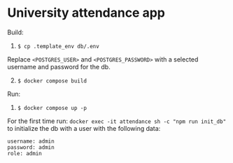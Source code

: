 # University attendance app

Build:

1. `$ cp .template_env db/.env`

Replace `<POSTGRES_USER>` and `<POSTGRES_PASSWORD>` with a selected username and password for the db.

2. `$ docker compose build`

Run:
1. `$ docker compose up -p`

For the first time run: `docker exec -it attendance sh -c "npm run init_db"` to initialize the db with a user with the following data:
```
username: admin
password: admin
role: admin
```
